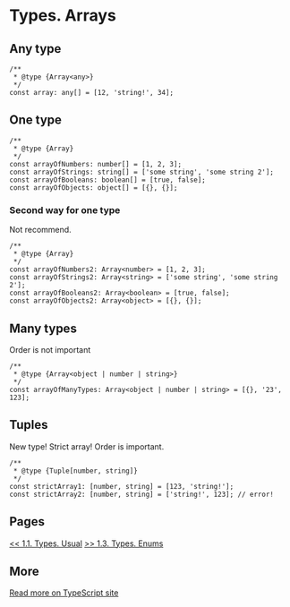 # Types. Arrays

## Any type

```TS
/**
 * @type {Array<any>}
 */
const array: any[] = [12, 'string!', 34];
```

## One type

```TS
/**
 * @type {Array}
 */
const arrayOfNumbers: number[] = [1, 2, 3];
const arrayOfStrings: string[] = ['some string', 'some string 2'];
const arrayOfBooleans: boolean[] = [true, false];
const arrayOfObjects: object[] = [{}, {}];
```

### Second way for one type

Not recommend.

```TS
/**
 * @type {Array}
 */
const arrayOfNumbers2: Array<number> = [1, 2, 3];
const arrayOfStrings2: Array<string> = ['some string', 'some string 2'];
const arrayOfBooleans2: Array<boolean> = [true, false];
const arrayOfObjects2: Array<object> = [{}, {}];
```

## Many types

Order is not important

```TS
/**
 * @type {Array<object | number | string>}
 */
const arrayOfManyTypes: Array<object | number | string> = [{}, '23', 123];
```

## Tuples

New type! Strict array! Order is important.

```TS
/**
 * @type {Tuple[number, string]}
 */
const strictArray1: [number, string] = [123, 'string!'];
const strictArray2: [number, string] = ['string!', 123]; // error!
```

## Pages

[<< 1.1. Types. Usual](https://github.com/BrooonS/TypeScript-presentation/blob/master/presentation/1.1.%20Types.%20Usual.md)
[>> 1.3. Types. Enums](https://github.com/BrooonS/TypeScript-presentation/blob/master/presentation/1.3.%20Types.%20Enums.md)

## More

[Read more on TypeScript site](https://www.typescriptlang.org/docs/handbook/basic-types.html)